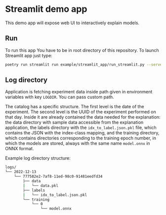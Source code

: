 # Streamlit demo app

This demo app will expose web UI to interactively explain models.

## Run

To run this app You have to be in root directory of this repository. To
launch Streamlit app just type:
```bash
poetry run streamlit run example/streamlit_app/run_streamlit.py --server.port 8080
```

## Log directory

Application is fetching experiment data inside path given in environment
variables with key `LOGDIR`. You can pass custom path.

The catalog has a specific structure. The first level is the date of the
experiment. The second level is the UUID of the experiment performed on
that day. Inside it are already contained the data needed for the explanation:
the data directory with sample data accessible from the explanation
application, the labels directory with the `idx_to_label.json.pkl` file,
which contains the JSON with the index-class mapping, and the training
directory, which contains directories corresponding to the training epoch
number, in which the models are stored, always with the same name
`model.onnx` in ONNX format.

Example log directory structure:
```bash
logs/
└── 2022-12-13
    └── 777582e2-7af8-11ed-98c0-91481eedfd34
        ├── data
        |   └── data.pkl
        ├── labels
        |   └── idx_to_label.json.pkl
        └── training
            └── 0
                └── model.onnx

```
